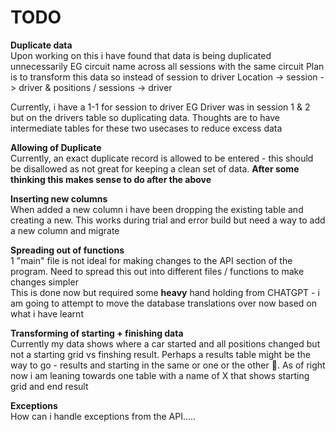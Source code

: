 # TODO 
**Duplicate data**\
Upon working on this i have found that data is being duplicated unnecessarily 
EG circuit name across all sessions with the same circuit
Plan is to transform this data so instead of session to driver
Location -> session -> driver 
& positions / sessions -> driver

Currently, i have a 1-1 for session to driver EG Driver was in session 1 & 2 but on the drivers table so duplicating data. 
Thoughts are to have intermediate tables for these two usecases to reduce excess data


**Allowing of Duplicate**\
Currently, an exact duplicate record is allowed to be entered - this should be
disallowed as not great for keeping a clean set of data.
**After some thinking this makes sense to do after the above**

**Inserting new columns**\
When added a new column i have been dropping the existing table and creating a new.
This works during trial and error build but need a way to add a new column and migrate

**Spreading out of functions**\
1 "main" file is not ideal for making changes to the API section of the program. 
Need to spread this out into different files / functions to make changes simpler\
This is done now but required some **heavy** hand holding from CHATGPT - i am going to attempt to move the database 
translations over now based on what i have learnt 

**Transforming of starting + finishing data**\
Currently my data shows where a car started and all positions changed but not a starting grid vs finshing result.
Perhaps a results table might be the way to go - results and starting in the same or one or the other :thinking:. 
As of right now i am leaning towards one table with a name of X that shows starting grid and end result

**Exceptions**\
How can i handle exceptions from the API.....
